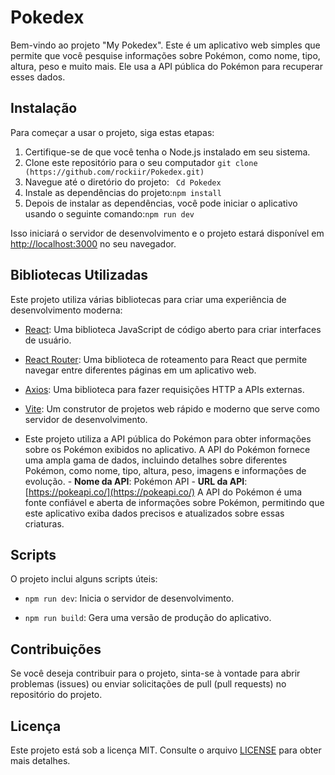# Pokedex

Bem-vindo ao projeto "My Pokedex". Este é um aplicativo web simples que permite que você pesquise informações sobre Pokémon, como nome, tipo, altura, peso e muito mais. Ele usa a API pública do Pokémon para recuperar esses dados.

## Instalação

Para começar a usar o projeto, siga estas etapas:

1. Certifique-se de que você tenha o Node.js instalado em seu sistema.
2. Clone este repositório para o seu computador ```git clone (https://github.com/rockiir/Pokedex.git)```
3. Navegue até o diretório do projeto:  ``` Cd Pokedex```
4. Instale as dependências do projeto:```npm install```
5. Depois de instalar as dependências, você pode iniciar o aplicativo usando o seguinte comando:```npm run dev```

Isso iniciará o servidor de desenvolvimento e o projeto estará disponível em [http://localhost:3000](http://localhost:3000) no seu navegador.

## Bibliotecas Utilizadas

Este projeto utiliza várias bibliotecas para criar uma experiência de desenvolvimento moderna:

- [React](https://reactjs.org/): Uma biblioteca JavaScript de código aberto para criar interfaces de usuário.

- [React Router](https://reactrouter.com/): Uma biblioteca de roteamento para React que permite navegar entre diferentes páginas em um aplicativo web.

- [Axios](https://axios-http.com/): Uma biblioteca para fazer requisições HTTP a APIs externas.

- [Vite](https://vitejs.dev/): Um construtor de projetos web rápido e moderno que serve como servidor de desenvolvimento.

- Este projeto utiliza a API pública do Pokémon para obter informações sobre os Pokémon exibidos no aplicativo. A API do Pokémon fornece uma ampla gama de dados, incluindo detalhes sobre diferentes Pokémon, como nome, tipo, altura, peso, imagens e informações de evolução. - **Nome da API**: Pokémon API - **URL da API**: [https://pokeapi.co/](https://pokeapi.co/)
  A API do Pokémon é uma fonte confiável e aberta de informações sobre Pokémon, permitindo que este aplicativo exiba dados precisos e atualizados sobre essas criaturas.

## Scripts

O projeto inclui alguns scripts úteis:

- `npm run dev`: Inicia o servidor de desenvolvimento.

- `npm run build`: Gera uma versão de produção do aplicativo.

## Contribuições

Se você deseja contribuir para o projeto, sinta-se à vontade para abrir problemas (issues) ou enviar solicitações de pull (pull requests) no repositório do projeto.

## Licença

Este projeto está sob a licença MIT. Consulte o arquivo [LICENSE](LICENSE) para obter mais detalhes.